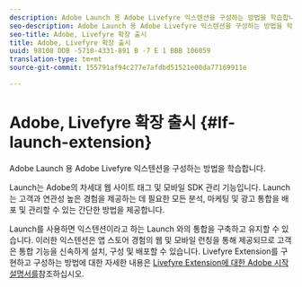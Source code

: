 ```yaml
---
description: Adobe Launch 용 Adobe Livefyre 익스텐션을 구성하는 방법을 학습합니다.
seo-description: Adobe Launch 용 Adobe Livefyre 익스텐션을 구성하는 방법을 학습합니다.
seo-title: Adobe, Livefyre 확장 출시
title: Adobe, Livefyre 확장 출시
uuid: 98108 DDB -5710-4331-891 B -7 E 1 BBB 106059
translation-type: tm+mt
source-git-commit: 155791af94c277e7afdbd51521e00da77169911e

---
```


# Adobe, Livefyre 확장 출시 {#lf-launch-extension}

Adobe Launch 용 Adobe Livefyre 익스텐션을 구성하는 방법을 학습합니다.

Launch는 Adobe의 차세대 웹 사이트 태그 및 모바일 SDK 관리 기능입니다. Launch는 고객과 연관성 높은 경험을 제공하는 데 필요한 모든 분석, 마케팅 및 광고 통합을 배포 및 관리할 수 있는 간단한 방법을 제공합니다.

Launch를 사용하면 익스텐션이라고 하는 Launch 와의 통합을 구축하고 유지할 수 있습니다. 이러한 익스텐션은 앱 스토어 경험의 웹 및 모바일 런칭을 통해 제공되므로 고객은 통합 기능을 신속하게 설치, 구성 및 배포할 수 있습니다. Livefyre Extension를 구현하고 구성하는 방법에 대한 자세한 내용은 [Livefyre Extension에 대한 Adobe 시작 설명서를](https://docs.adobelaunch.com/extension-reference/web/adobe-livefyre-extension)참조하십시오.